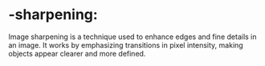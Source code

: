 # -sharpening:
Image sharpening is a technique used to enhance edges and fine details in an image. It works by emphasizing transitions in pixel intensity, making objects appear clearer and more defined.

